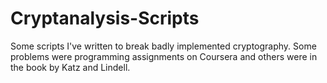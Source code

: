# Cryptanalysis-Scripts
Some scripts I've written to break badly implemented cryptography. Some problems were programming assignments on Coursera and others were in the book by Katz and Lindell.
